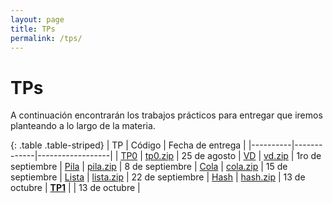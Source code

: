```yaml
---
layout: page
title: TPs
permalink: /tps/
---
```


TPs
=======

A continuación encontrarán los trabajos prácticos para entregar que iremos planteando a lo largo de la materia.

{: .table .table-striped}
| TP       | Código      | Fecha de entrega |
|----------|-------------|------------------|
| [TP0](tp0)      | [tp0.zip](https://sites.google.com/site/fiuba7541rw/tps/tp0/tp0.zip?attredirects=0&d=1) | 	25 de agosto
| [VD](vd)      | [vd.zip](https://sites.google.com/site/fiuba7541rw/tps/vector-dinamico/vd.zip?attredirects=0&d=1) | 	1ro de septiembre
| [Pila](pila)      | [pila.zip](https://sites.google.com/site/fiuba7541rw/tps/pila/pila.zip?attredirects=0&d=1) | 	8 de septiembre
| [Cola](cola)      | [cola.zip](https://sites.google.com/site/fiuba7541rw/tps/cola/cola.zip?attredirects=0&d=1) | 	15 de septiembre
| [Lista](lista)      | [lista.zip](https://sites.google.com/site/fiuba7541rw/tps/lista/lista.zip?attredirects=0&d=1) | 	22 de septiembre
| [Hash](hash)      | [hash.zip](https://sites.google.com/site/fiuba7541rw/tps/hash/hash.zip?attredirects=0&d=1) | 	13 de octubre
| **[TP1](2017_2/tp1)**      | | 13 de octubre |